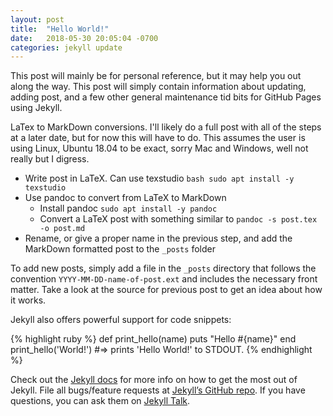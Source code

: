 ```yaml
---
layout: post
title:  "Hello World!"
date:   2018-05-30 20:05:04 -0700
categories: jekyll update
---
```


This post will mainly be for personal reference, but it may help you out along the way. This post will simply
contain information about updating, adding post, and a few other general maintenance tid bits for GitHub Pages
using Jekyll.

LaTex to MarkDown conversions. I'll likely do a full post with all of the steps at a later date, but for now this will have to do.
This assumes the user is using Linux, Ubuntu 18.04 to be exact, sorry Mac and Windows, well not really but I digress.
* Write post in LaTeX. Can use texstudio `bash sudo apt install -y texstudio`
* Use pandoc to convert from LaTeX to MarkDown
  * Install pandoc `sudo apt install -y pandoc`
  * Convert a LaTeX post with something similar to `pandoc -s post.tex -o post.md`
* Rename, or give a proper name in the previous step, and add the MarkDown formatted post to the `_posts` folder

To add new posts, simply add a file in the `_posts` directory that follows the convention `YYYY-MM-DD-name-of-post.ext` and includes the necessary front matter. Take a look at the source for previous post to get an idea about how it works.

Jekyll also offers powerful support for code snippets:

{% highlight ruby %}
def print_hello(name)
  puts "Hello #{name}"
end
print_hello('World!')
#=> prints 'Hello World!' to STDOUT.
{% endhighlight %}

Check out the [Jekyll docs][jekyll-docs] for more info on how to get the most out of Jekyll. File all bugs/feature requests at [Jekyll’s GitHub repo][jekyll-gh]. If you have questions, you can ask them on [Jekyll Talk][jekyll-talk].

[jekyll-docs]: https://jekyllrb.com/docs/home
[jekyll-gh]:   https://github.com/jekyll/jekyll
[jekyll-talk]: https://talk.jekyllrb.com/
